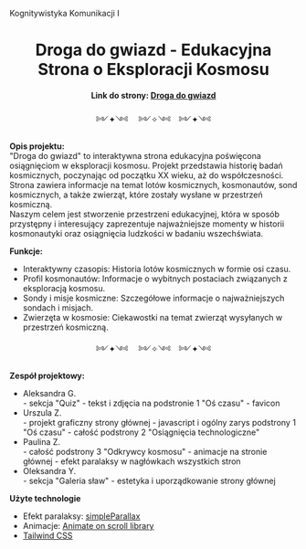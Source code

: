 Kognitywistyka Komunikacji I

<h1 align=center>Droga do gwiazd - Edukacyjna Strona o Eksploracji Kosmosu</h1>

<h4 align=center>Link do strony: <u><a href="https://u-znk.github.io/projekt_grupowy_kosmos/">Droga do gwiazd</a></u></h4>

<div align=center>༻✦༺ 　༻✧༺　༻✦༺</div>

<p><b>Opis projektu:</b><br>"Droga do gwiazd" to interaktywna strona edukacyjna poświęcona osiągnięciom w eksploracji kosmosu. Projekt przedstawia historię badań kosmicznych, poczynając od początku XX wieku, aż do współczesności. Strona zawiera informacje na temat lotów kosmicznych, kosmonautów, sond kosmicznych, a także zwierząt, które zostały wysłane w przestrzeń kosmiczną.<br>Naszym celem jest stworzenie przestrzeni edukacyjnej, która w sposób przystępny i interesujący zaprezentuje najważniejsze momenty w historii kosmonautyki oraz osiągnięcia ludzkości w badaniu wszechświata.</p>

<b>Funkcje:</b>
<ul>
<li>Interaktywny czasopis: Historia lotów kosmicznych w formie osi czasu.</li>
<li>Profil kosmonautów: Informacje o wybitnych postaciach związanych z eksploracją kosmosu.</li>
<li>Sondy i misje kosmiczne: Szczegółowe informacje o najważniejszych sondach i misjach.</li>
<li>Zwierzęta w kosmosie: Ciekawostki na temat zwierząt wysyłanych w przestrzeń kosmiczną.</li>
</ul>
<div align=center>༻✦༺ 　༻✧༺　༻✦༺</div>

<b>Zespół projektowy:</b>
<ul>
<li>Aleksandra G.</li>
    - sekcja "Quiz"
    - tekst i zdjęcia na podstronie 1 "Oś czasu"
    - favicon
<li>Urszula Z.</li>
    - projekt graficzny strony głównej
    - javascript i ogólny zarys podstrony 1 "Oś czasu"
    - całość podstrony 2 "Osiągnięcia technologiczne"
<li>Paulina Z.</li>
    - całość podstrony 3 "Odkrywcy kosmosu"
    - animacje na stronie głównej
    - efekt paralaksy w nagłówkach wszystkich stron
<li>Oleksandra Y.</li>
    - sekcja "Galeria sław"
    - estetyka i uporządkowanie strony głównej
</ul>

<b>Użyte technologie</b>
<ul>
<li>Efekt paralaksy: <u><a href="https://simpleparallax.com/">simpleParallax</a></u></li>
<li>Animacje: <u><a href="https://michalsnik.github.io/aos/">Animate on scroll library</a></u></li>
<li><u><a href="https://tailwindcss.com/">Tailwind CSS</a></u></li>
</ul>